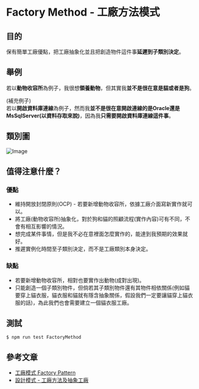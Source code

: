 # Factory Method - 工廠方法模式 
## 目的
保有簡單工廠優點，把工廠抽象化並且把創造物件這件事**延遲到子類別決定**。

## 舉例
若以**動物收容所**為例子，我很想**領養動物**，但其實我**並不是很在意是貓或者是狗**。

(補充例子)  
若以**開啟資料庫連線**為例子，然而我**並不是很在意開啟連線的是Oracle還是MsSqlServer(以資料存取來說)**，因為我**只需要開啟資料庫連線這件事**。

## 類別圖
![Image](https://i.imgur.com/QlSSUkU.png)

## 值得注意什麼？
### 優點
- 維持開放封閉原則(OCP) - 若要新增動物收容所，依據工廠介面寫新實作就可以。
- 將工廠(動物收容所)抽象化，對於狗和貓的照顧流程(實作內容)可有不同，不會有相互影響的情況。
- 想完成某件事情，但是我不必在意裡面怎麼實作的，能達到我預期的效果就好。
- 推遲實例化時間至子類別決定，而不是工廠類別本身決定。
### 缺點
- 若要新增動物收容所，相對也要實作出動物(成對出現)。
- 只能創造一個子類別物件，但倘若其子類別物件還有其物件相依關係(例如貓要穿上貓衣服，貓衣服和貓就有隱含抽象關係，假設我們一定要讓貓穿上貓衣服的話)，為此我們也會需要建立一個貓衣服工廠。

## 測試
```
$ npm run test FactoryMethod
```

## 參考文章
 - [工廠模式 Factory Pattern](https://skyyen999.gitbooks.io/-study-design-pattern-in-java/content/factory.html)
 - [設計模式 - 工廠方法及抽象工廠](https://blog.techbridge.cc/2017/05/22/factory-method-and-abstract-factory/)

